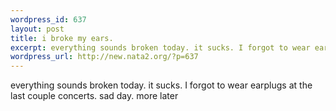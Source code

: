 ```yaml
--- 
wordpress_id: 637
layout: post
title: i broke my ears.
excerpt: everything sounds broken today. it sucks. I forgot to wear earplugs at the last couple concerts. sad day. more later
wordpress_url: http://new.nata2.org/?p=637
---
```

everything sounds broken today. it sucks. I forgot to wear earplugs at the last couple concerts. sad day. more later
